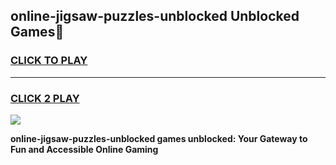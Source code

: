 
## online-jigsaw-puzzles-unblocked Unblocked Games👋
<h3>
<a href="https://news.freeplayer.one?title=online-jigsaw-puzzles-unblocked&ref=16F">CLICK TO PLAY</a></h3>
<hr>

<h3>
<a href="https://news.freeplayer.one?title=online-jigsaw-puzzles-unblocked&ref=16F">CLICK 2 PLAY</a>
  
</h3>

<a href="https://news.freeplayer.one?title=online-jigsaw-puzzles-unblocked&ref=16F/"><img src="https://clearcache.store/games.png"></a>


**online-jigsaw-puzzles-unblocked games unblocked: Your Gateway to Fun and Accessible Online Gaming**
